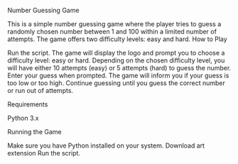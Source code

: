 Number Guessing Game

This is a simple number guessing game where the player tries to guess a randomly chosen number between 1 and 100 within a limited number of attempts. The game offers two difficulty levels: easy and hard.
How to Play

Run the script.
The game will display the logo and prompt you to choose a difficulty level: easy or hard.
Depending on the chosen difficulty level, you will have either 10 attempts (easy) or 5 attempts (hard) to guess the number.
Enter your guess when prompted.
The game will inform you if your guess is too low or too high.
Continue guessing until you guess the correct number or run out of attempts.

Requirements

Python 3.x


Running the Game

Make sure you have Python installed on your system.
Download art extension 
Run the script.

